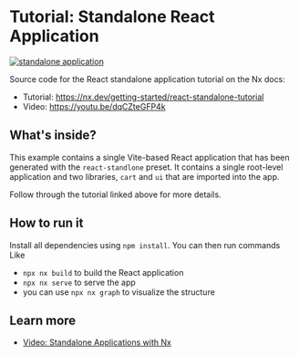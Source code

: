 # Tutorial: Standalone React Application

[![standalone application](https://img.shields.io/static/v1?label=Nx%20setup&message=standalone%20app&color=blue)](https://nx.dev/concepts/integrated-vs-package-based#standalone-applications)

Source code for the React standalone application tutorial on the Nx docs:
- Tutorial: https://nx.dev/getting-started/react-standalone-tutorial
- Video: https://youtu.be/dqCZteGFP4k

## What's inside?

This example contains a single Vite-based React application that has been generated with the `react-standlone` preset. It contains a single root-level application and two libraries, `cart` and `ui` that are imported into the app.

Follow through the tutorial linked above for more details.

## How to run it

Install all dependencies using `npm install`. You can then run commands Like

- `npx nx build` to build the React application
- `npx nx serve` to serve the app
- you can use `npx nx graph` to visualize the structure

## Learn more

- [Video: Standalone Applications with Nx](https://youtu.be/qEaVzh-oBBc)